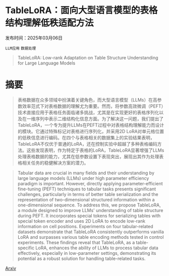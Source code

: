 # TableLoRA：面向大型语言模型的表格结构理解低秩适配方法

发布时间：2025年03月06日

`LLM应用` `数据处理`

> TableLoRA: Low-rank Adaptation on Table Structure Understanding for Large Language Models

# 摘要

> 表格数据在众多领域中扮演着关键角色，而大型语言模型（LLMs）在高参数效率范式下对表格数据的理解尤为重要。然而，将参数高效微调（PEFT）技术直接应用于表格任务面临诸多挑战，尤其是在实现更好的表格序列化以及在一维序列中表示二维结构化信息方面。为了解决这一问题，我们提出了TableLoRA，一个专为提升LLMs在PEFT过程中对表格结构理解能力而设计的模块。它通过特殊标记对表格进行序列化，并采用2D LoRA对单元格位置的低秩信息进行编码。在四个与表格相关的数据集上的实验结果表明，TableLoRA不仅优于普通的LoRA，还在控制实验中超越了多种表格编码方法。这些发现表明，作为特定于表格的LoRA，TableLoRA显著增强了LLMs处理表格数据的能力，尤其在低参数设置下表现突出，展现出其作为处理表格相关任务的稳健解决方案的潜力。

> Tabular data are crucial in many fields and their understanding by large language models (LLMs) under high parameter efficiency paradigm is important. However, directly applying parameter-efficient fine-tuning (PEFT) techniques to tabular tasks presents significant challenges, particularly in terms of better table serialization and the representation of two-dimensional structured information within a one-dimensional sequence. To address this, we propose TableLoRA, a module designed to improve LLMs' understanding of table structure during PEFT. It incorporates special tokens for serializing tables with special token encoder and uses 2D LoRA to encode low-rank information on cell positions. Experiments on four tabular-related datasets demonstrate that TableLoRA consistently outperforms vanilla LoRA and surpasses various table encoding methods tested in control experiments. These findings reveal that TableLoRA, as a table-specific LoRA, enhances the ability of LLMs to process tabular data effectively, especially in low-parameter settings, demonstrating its potential as a robust solution for handling table-related tasks.

[Arxiv](https://arxiv.org/abs/2503.04396)